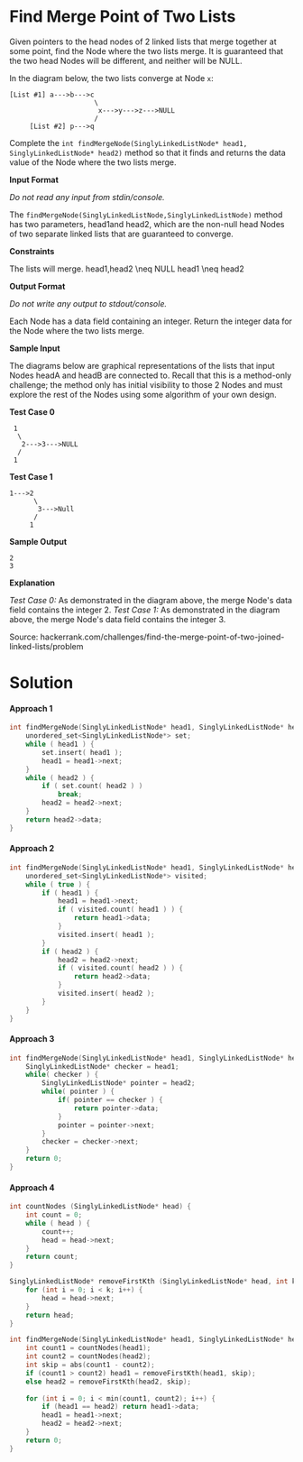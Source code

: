 # Find Merge Point of Two Lists

Given pointers to the head nodes of 2 linked lists that merge together at some point, find the Node where the two lists merge. It is guaranteed that the two head Nodes will be different, and neither will be NULL.

In the diagram below, the two lists converge at Node `x`:

```
[List #1] a--->b--->c
                     \
                      x--->y--->z--->NULL
                     /
     [List #2] p--->q
```

Complete the `int findMergeNode(SinglyLinkedListNode* head1, SinglyLinkedListNode* head2)` method so that it finds and returns the data value of the Node where the two lists merge.

**Input Format**

*Do not read any input from stdin/console.*

The `findMergeNode(SinglyLinkedListNode,SinglyLinkedListNode)` method has two parameters, head1and head2, which are the non-null head Nodes of two separate linked lists that are guaranteed to converge.

**Constraints**

The lists will merge.
head1,head2 \neq NULL
head1 \neq head2

**Output Format**

*Do not write any output to stdout/console.*

Each Node has a data field containing an integer. Return the integer data for the Node where the two lists merge.

**Sample Input**

The diagrams below are graphical representations of the lists that input Nodes headA and headB are connected to. Recall that this is a method-only challenge; the method only has initial visibility to those 2 Nodes and must explore the rest of the Nodes using some algorithm of your own design.

**Test Case 0**

```
 1
  \
   2--->3--->NULL
  /
 1
```

**Test Case 1**

```
1--->2
      \
       3--->Null
      /
     1
```

**Sample Output**

```
2
3
```

**Explanation**

*Test Case 0:* As demonstrated in the diagram above, the merge Node's data field contains the integer 2.
*Test Case 1:* As demonstrated in the diagram above, the merge Node's data field contains the integer 3.

Source: hackerrank.com/challenges/find-the-merge-point-of-two-joined-linked-lists/problem



# Solution

#### Approach 1

```c++
int findMergeNode(SinglyLinkedListNode* head1, SinglyLinkedListNode* head2) {
    unordered_set<SinglyLinkedListNode*> set;
    while ( head1 ) {
        set.insert( head1 );
        head1 = head1->next;
    }
    while ( head2 ) {
        if ( set.count( head2 ) )
            break;
        head2 = head2->next;
    }
    return head2->data;
}
```

#### Approach 2

```c++
int findMergeNode(SinglyLinkedListNode* head1, SinglyLinkedListNode* head2) {
    unordered_set<SinglyLinkedListNode*> visited;
    while ( true ) {
        if ( head1 ) {
            head1 = head1->next;
            if ( visited.count( head1 ) ) {
                return head1->data;
            }
            visited.insert( head1 );
        }
        if ( head2 ) {
            head2 = head2->next;
            if ( visited.count( head2 ) ) {
                return head2->data;
            }
            visited.insert( head2 );
        }
    }
}
```

#### Approach 3

```c++
int findMergeNode(SinglyLinkedListNode* head1, SinglyLinkedListNode* head2) {
    SinglyLinkedListNode* checker = head1;
    while( checker ) {
        SinglyLinkedListNode* pointer = head2;
        while( pointer ) {
            if( pointer == checker ) {
                return pointer->data;
            }
            pointer = pointer->next;
        }
        checker = checker->next;
    }
    return 0;
}
```

#### Approach 4

```c++
int countNodes (SinglyLinkedListNode* head) {
    int count = 0;
    while ( head ) {
        count++;
        head = head->next;
    }
    return count;
}

SinglyLinkedListNode* removeFirstKth (SinglyLinkedListNode* head, int k) {
    for (int i = 0; i < k; i++) {
        head = head->next;
    }
    return head;
}

int findMergeNode(SinglyLinkedListNode* head1, SinglyLinkedListNode* head2) {
    int count1 = countNodes(head1);
    int count2 = countNodes(head2);
    int skip = abs(count1 - count2);
    if (count1 > count2) head1 = removeFirstKth(head1, skip);
    else head2 = removeFirstKth(head2, skip);
        
    for (int i = 0; i < min(count1, count2); i++) {
        if (head1 == head2) return head1->data;
        head1 = head1->next;
        head2 = head2->next;
    }
    return 0;
}
```

